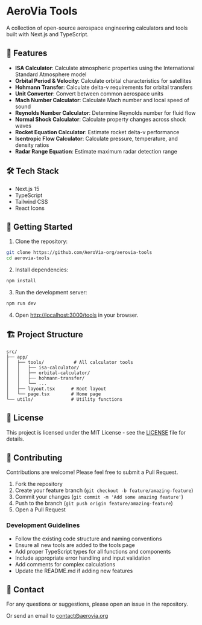 # AeroVia Tools

A collection of open-source aerospace engineering calculators and tools built with Next.js and TypeScript.

## 🚀 Features

- **ISA Calculator**: Calculate atmospheric properties using the International Standard Atmosphere model
- **Orbital Period & Velocity**: Calculate orbital characteristics for satellites
- **Hohmann Transfer**: Calculate delta-v requirements for orbital transfers
- **Unit Converter**: Convert between common aerospace units
- **Mach Number Calculator**: Calculate Mach number and local speed of sound
- **Reynolds Number Calculator**: Determine Reynolds number for fluid flow
- **Normal Shock Calculator**: Calculate property changes across shock waves
- **Rocket Equation Calculator**: Estimate rocket delta-v performance
- **Isentropic Flow Calculator**: Calculate pressure, temperature, and density ratios
- **Radar Range Equation**: Estimate maximum radar detection range

## 🛠️ Tech Stack

- Next.js 15
- TypeScript
- Tailwind CSS
- React Icons

## 🚀 Getting Started

1. Clone the repository:

```bash
git clone https://github.com/AeroVia-org/aerovia-tools
cd aerovia-tools
```

2. Install dependencies:

```bash
npm install
```

3. Run the development server:

```bash
npm run dev
```

4. Open [http://localhost:3000/tools](http://localhost:3000/tools) in your browser.

## 🏗️ Project Structure

```
src/
├── app/
│   ├── tools/           # All calculator tools
│   │   ├── isa-calculator/
│   │   ├── orbital-calculator/
│   │   ├── hohmann-transfer/
│   │   └── ...
│   ├── layout.tsx      # Root layout
│   └── page.tsx        # Home page
└── utils/              # Utility functions
```

## 📝 License

This project is licensed under the MIT License - see the [LICENSE](LICENSE) file for details.

## 🤝 Contributing

Contributions are welcome! Please feel free to submit a Pull Request.

1. Fork the repository
2. Create your feature branch (`git checkout -b feature/amazing-feature`)
3. Commit your changes (`git commit -m 'Add some amazing feature'`)
4. Push to the branch (`git push origin feature/amazing-feature`)
5. Open a Pull Request

### Development Guidelines

- Follow the existing code structure and naming conventions
- Ensure all new tools are added to the tools page
- Add proper TypeScript types for all functions and components
- Include appropriate error handling and input validation
- Add comments for complex calculations
- Update the README.md if adding new features

## 📧 Contact

For any questions or suggestions, please open an issue in the repository.

Or send an email to contact@aerovia.org
